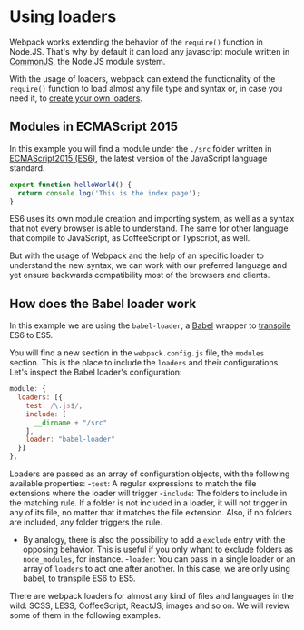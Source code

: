 # Using loaders
Webpack works extending the behavior of the `require()` function in Node.JS. That's why by default it can load any javascript module written in [CommonJS](http://www.commonjs.org/), the Node.JS module system.

With the usage of loaders, webpack can extend the functionality of the `require()` function to load almost any file type and syntax or, in case you need it, to [create your own loaders](https://webpack.github.io/docs/how-to-write-a-loader.html).

## Modules in ECMAScript 2015
In this example you will find a module under the `./src` folder written in [ECMAScript2015 (ES6)](http://www.ecma-international.org/ecma-262/6.0/), the latest version of the JavaScript language standard.
```javascript
export function helloWorld() {
  return console.log('This is the index page');
}
```
ES6 uses its own module creation and importing system, as well as a syntax that not every browser is able to understand. The same for other language that compile to JavaScript, as CoffeeScript or Typscript, as well.

But with the usage of Webpack and the help of an specific loader to understand the new syntax, we can work with our preferred language and yet ensure backwards compatibility most of the browsers and clients.

## How does the Babel loader work
In this example we are using the `babel-loader`, a [Babel](http://babeljs.io/) wrapper to [transpile](https://en.wikipedia.org/wiki/Source-to-source_compiler) ES6 to ES5.

You will find a new section in the `webpack.config.js` file, the `modules` section. This is the place to include the `loaders` and their configurations. Let's inspect the Babel loader's configuration:
```javascript
module: {
  loaders: [{
    test: /\.js$/,
    include: [
      __dirname + "/src"
    ],
    loader: "babel-loader"
  }]
},
```
Loaders are passed as an array of configuration objects, with the following available properties:
-`test`: A regular expressions to match the file extensions where the loader will trigger
-`include`: The folders to include in the matching rule. If a folder is not included in a loader, it will not trigger in any of its file, no matter that it matches the file extension. Also, if no folders are included, any folder triggers the rule. 
  - By analogy, there is also the possibility to add a `exclude` entry with the opposing behavior. This is useful if you only whant to exclude folders as `node_modules`, for instance.
-`loader`: You can pass in a single loader or an array of `loaders` to act one after another. In this case, we are only using babel, to transpile ES6 to ES5.

There are webpack loaders for almost any kind of files and languages in the wild: SCSS, LESS, CoffeeScript, ReactJS, images and so on. We will review some of them in the following examples.
